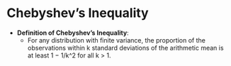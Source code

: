 # Chebyshev’s Inequality

- **Definition of Chebyshev’s Inequality**: 
  - For any distribution with finite variance, the proportion of the observations within k standard deviations of the arithmetic mean is at least 1 − 1/k^2 for all k > 1.
